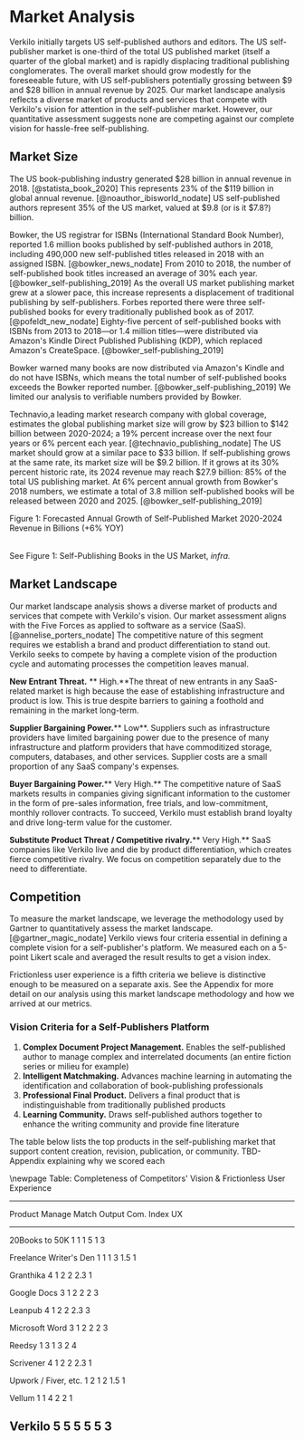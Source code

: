 
# Market Analysis

Verkilo initially targets US self-published authors and editors. The US self-publisher market is one-third of the total US published market (itself a quarter of the global market) and is rapidly displacing traditional publishing conglomerates. The overall market should grow modestly for the foreseeable future, with US self-publishers potentially grossing between $9 and $28 billion in annual revenue by 2025. Our market landscape analysis reflects a diverse market of products and services that compete with Verkilo's vision for attention in the self-publisher market. However, our quantitative assessment suggests none are competing against our complete vision for hassle-free self-publishing.

## Market Size

The US book-publishing industry generated $28 billion in annual revenue in 2018. [@statista_book_2020] This represents 23% of the $119 billion in global annual revenue. [@noauthor_ibisworld_nodate] US self-published authors represent 35% of the US market, valued at $9.8 (or is it $7.8?) billion.

Bowker, the US registrar for ISBNs (International Standard Book Number), reported 1.6 million books published by self-published authors in 2018, including 490,000 new self-published titles released in 2018 with an assigned ISBN. [@bowker_news_nodate] From 2010 to 2018, the number of self-published book titles increased an average of 30% each year. [@bowker_self-publishing_2019] As the overall US market publishing market grew at a slower pace, this increase represents a displacement of traditional publishing by self-publishers. Forbes reported there were three self-published books for every traditionally published book as of 2017. [@pofeldt_new_nodate] Eighty-five percent of self-published books with ISBNs from 2013 to 2018—or 1.4 million titles—were distributed via Amazon's Kindle Direct Published Publishing (KDP), which replaced Amazon's CreateSpace. [@bowker_self-publishing_2019]

Bowker warned many books are now distributed via Amazon's Kindle and do not have ISBNs, which means the total number of self-published books exceeds the Bowker reported number. [@bowker_self-publishing_2019] We limited our analysis to verifiable numbers provided by Bowker.

Technavio,a leading market research company with global coverage, estimates the global publishing market size will grow by $23 billion to $142 billion between 2020-2024; a 19% percent increase over the next four years or 6% percent each year. [@technavio_publishing_nodate] The US market should grow at a similar pace to $33 billion. If self-publishing grows at the same rate, its market size will be $9.2 billion. If it grows at its 30% percent historic rate, its 2024 revenue may reach $27.9 billion: 85% of the total US publishing market. At 6% percent annual growth from Bowker's 2018 numbers, we estimate a total of 3.8 million self-published books will be released between 2020 and 2025. [@bowker_self-publishing_2019]

Figure 1: Forecasted Annual Growth of Self-Published Market 2020-2024
Revenue in Billions (+6% YOY)

|   |
| --- |

See Figure 1: Self-Publishing Books in the US Market, _infra._

## Market Landscape

Our market landscape analysis shows a diverse market of products and services that compete with Verkilo's vision. Our market assessment aligns with the Five Forces as applied to software as a service (SaaS). [@annelise_porters_nodate] The competitive nature of this segment requires we establish a brand and product differentiation to stand out. Verkilo seeks to compete by having a complete vision of the production cycle and automating processes the competition leaves manual.

**New Entrant Threat.** ** High.**The threat of new entrants in any SaaS-related market is high because the ease of establishing infrastructure and product is low. This is true despite barriers to gaining a foothold and remaining in the market long-term.

**Supplier Bargaining Power.**** Low**. Suppliers such as infrastructure providers have limited bargaining power due to the presence of many infrastructure and platform providers that have commoditized storage, computers, databases, and other services. Supplier costs are a small proportion of any SaaS company's expenses.

**Buyer Bargaining Power.**** Very High.** The competitive nature of SaaS markets results in companies giving significant information to the customer in the form of pre-sales information, free trials, and low-commitment, monthly rollover contracts. To succeed, Verkilo must establish brand loyalty and drive long-term value for the customer.

**Substitute Product Threat / Competitive rivalry.**** Very High.** SaaS companies like Verkilo live and die by product differentiation, which creates fierce competitive rivalry. We focus on competition separately due to the need to differentiate.

## Competition

To measure the market landscape, we leverage the methodology used by Gartner to quantitatively assess the market landscape. [@gartner_magic_nodate] Verkilo views four criteria essential in defining a complete vision for a self-publisher's platform. We measured each on a 5-point Likert scale and averaged the result results to get a vision index.

Frictionless user experience is a fifth criteria we believe is distinctive enough to be measured on a separate axis. See the Appendix for more detail on our analysis using this market landscape methodology and how we arrived at our metrics.

### Vision Criteria for a Self-Publishers Platform

1. **Complex Document Project Management.** Enables the self-published author to manage complex and interrelated documents (an entire fiction series or milieu for example)
2. **Intelligent Matchmaking.** Advances machine learning in automating the identification and collaboration of book-publishing professionals
3. **Professional Final Product.** Delivers a final product that is indistinguishable from traditionally published products
4. **Learning Community.** Draws self-published authors together to enhance the writing community and provide fine literature

The table below lists the top products in the self-publishing market that support content creation, revision, publication, or community. TBD- Appendix explaining why we scored each

\newpage
Table: Completeness of Competitors' Vision & Frictionless User Experience

----------------------------------------------------------------------------------
Product                        Manage   Match   Output   Com.   Index        UX
----------------------------- -------- ------- -------- ------ ---------  --------
20Books to 50K                    1       1       1        5       1        3

Freelance Writer's Den            1       1       1        3      1.5       1

Granthika                         4       1       2        2      2.3       1

Google Docs                       3       1       2        2       2        3

Leanpub                           4       1       2        2      2.3       3

Microsoft Word                    3       1       2        2       2        3

Reedsy                            1       3       1        3       2        4

Scrivener                         4       1       2        2      2.3       1

Upwork / Fiver, etc.              1       2       1        2      1.5       1

Vellum                            1       1       4        2       2        1

Verkilo                         **5**   **5**    **5**   **5**   **5**     **3**
----------------------------------------------------------------------------------

